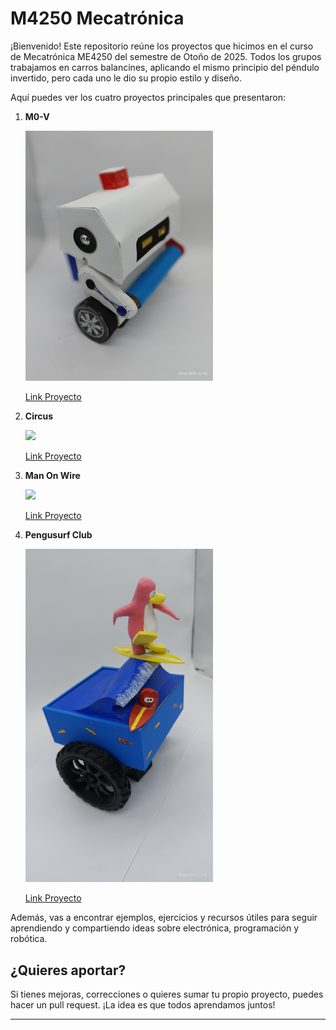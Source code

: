 # M4250 Mecatrónica

¡Bienvenido! Este repositorio reúne los proyectos que hicimos en el curso de Mecatrónica ME4250 del semestre de Otoño de 2025. Todos los grupos trabajamos en carros balancines, aplicando el mismo principio del péndulo invertido, pero cada uno le dio su propio estilo y diseño.

Aquí puedes ver los cuatro proyectos principales que presentaron:

1. **M0-V**
   
   <img src="Pics/mo-v.jpg"  width="300">
   
   [Link Proyecto](https://github.com/CarlosCornejoM/M0-V.git)

2. **Circus**
   
   <img src="Pics/circus.jpg" width="300">

   [Link Proyecto](https://github.com/arantzaamc/Proyecto-mecatronica.git)

3. **Man On Wire**

   <img src="Pics/manonwire.jpg" width="300">

   [Link Proyecto](https://github.com/julioechavarria/Mecatr-nica---Man-on-the-Wire.git)
   

4. **Pengusurf Club**
   
   <img src="Pics/pengusurf.jpg" width="300">

   [Link Proyecto](https://github.com/201ms/Pengusurf-Club.git)

Además, vas a encontrar ejemplos, ejercicios y recursos útiles para seguir aprendiendo y compartiendo ideas sobre electrónica, programación y robótica.

## ¿Quieres aportar?

Si tienes mejoras, correcciones o quieres sumar tu propio proyecto, puedes hacer un pull request. ¡La idea es que todos aprendamos juntos!

---
